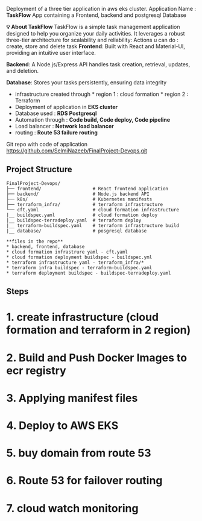 Deployment of a three tier application in aws eks cluster.
Application Name : **TaskFlow**
App containing a Frontend, backend and postgresql Database

**💡 About TaskFlow**
TaskFlow is a simple task management application designed to help you organize your daily activities. It leverages a robust three-tier architecture for scalability and reliability:
Actions u can do  : create, store  and delete task
**Frontend**: Built with React and Material-UI, providing an intuitive user interface.

**Backend**: A Node.js/Express API handles task creation, retrieval, updates, and deletion.

**Database**: Stores your tasks persistently, ensuring data integrity

* infrastructure created through
      * region 1 : cloud formation
      * region 2 : Terraform
* Deployment of application in **EKS cluster**
* Database used : **RDS Postgresql**
* Automation through : **Code build, Code deploy, Code pipeline**
* Load balancer : **Network load balancer**
* routing : **Route 53 failure routing**

Git repo with code of application
https://github.com/SelmiNazeeb/FinalProject-Devops.git

## Project Structure
```
FinalProject-Devops/
├── frontend/                   # React frontend application
├── backend/                    # Node.js backend API
├── k8s/                        # Kubernetes manifests
├── terraform_infra/            # terraform infrastructure
└── cft.yaml                    # cloud formation infrastructure
|__ buildspec.yaml              # cloud formation deploy
|__ buildspec-terradeploy.yaml  # terraform deploy      
|__ terraform-buildspec.yaml    # terraform infrastructure build 
|__ database/                   # posgresql database

**files in the repo**
* backend, frontend, database
* cloud formation infrastrure yaml - cft.yaml
* cloud formation deployment buildspec - buildspec.yml
* terraform infrastructure yaml - terraform_infra/*
* terraform infra buildspec - terraform-buildspec.yaml
* terraform deployment buildspec - buildspec-terradeploy.yaml
```

## Steps
# 1. create infrastructure (cloud formation and terraform in 2 region)
# 2. Build and Push Docker Images to ecr registry
# 3. Applying manifest files
# 4. Deploy to AWS EKS
# 5. buy domain from route 53
# 6. Route 53 for failover routing
# 7. cloud watch monitoring

